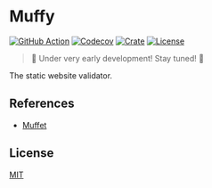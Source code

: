 # Muffy

[![GitHub Action](https://img.shields.io/github/actions/workflow/status/raviqqe/muffy/test.yaml?branch=main&style=flat-square)](https://github.com/raviqqe/muffy/actions)
[![Codecov](https://img.shields.io/codecov/c/github/raviqqe/muffy.svg?style=flat-square)](https://codecov.io/gh/raviqqe/muffy)
[![Crate](https://img.shields.io/crates/v/muffy.svg?style=flat-square)](https://crates.io/crates/muffy)
[![License](https://img.shields.io/github/license/raviqqe/muffy.svg?style=flat-square)](https://github.com/raviqqe/muffy/blob/main/LICENSE)

> 🚧 Under very early development! Stay tuned! 🚧

The static website validator.

## References

- [Muffet](https://github.com/raviqqe/muffet)

## License

[MIT](https://github.com/raviqqe/muffy/blob/main/LICENSE)

